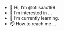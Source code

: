 - 👋 Hi, I’m @otiisaac199
- 👀 I’m interested in ...
- 🌱 I’m currently learning.
- 📫 How to reach me ...

<!---
otiisaac199/otiisaac199 is a ✨ special ✨ repository because its `README.md` (this file) appears on your GitHub profile.
You can click the Preview link to take a look at your changes.
--->
